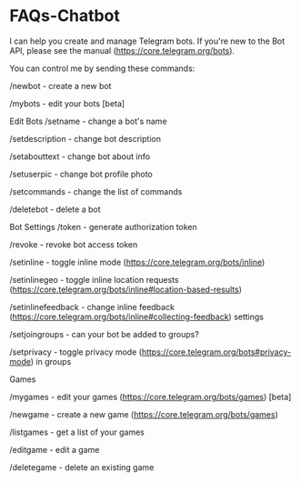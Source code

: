 # FAQs-Chatbot

I can help you create and manage Telegram bots. If you're new to the Bot API, please see the manual (https://core.telegram.org/bots).

You can control me by sending these commands:





/newbot - create a new bot


/mybots - edit your bots [beta]

Edit Bots
/setname - change a bot's name

/setdescription - change bot description

/setabouttext - change bot about info

/setuserpic - change bot profile photo

/setcommands - change the list of commands

/deletebot - delete a bot


Bot Settings
/token - generate authorization token

/revoke - revoke bot access token

/setinline - toggle inline mode (https://core.telegram.org/bots/inline)

/setinlinegeo - toggle inline location requests (https://core.telegram.org/bots/inline#location-based-results)

/setinlinefeedback - change inline feedback (https://core.telegram.org/bots/inline#collecting-feedback) settings

/setjoingroups - can your bot be added to groups?

/setprivacy - toggle privacy mode (https://core.telegram.org/bots#privacy-mode) in groups


Games

/mygames - edit your games (https://core.telegram.org/bots/games) [beta]

/newgame - create a new game (https://core.telegram.org/bots/games)

/listgames - get a list of your games

/editgame - edit a game

/deletegame - delete an existing game

